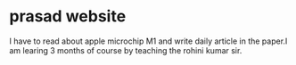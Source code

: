 # prasad website
I have to  read about apple microchip M1 and write daily article in the paper.I am learing 3 months  of course by teaching the rohini kumar sir. 